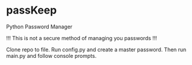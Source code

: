 # passKeep
Python Password Manager

!!! This is not a secure method of managing you passwords !!!

Clone repo to file. Run config.py and create a master password. Then run main.py and follow console prompts.
